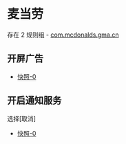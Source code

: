 # 麦当劳

存在 2 规则组 - [com.mcdonalds.gma.cn](/src/apps/com.mcdonalds.gma.cn.ts)

## 开屏广告

- [快照-0](https://i.gkd.li/import/12740193)

## 开启通知服务

选择[取消]

- [快照-0](https://i.gkd.li/import/import/13259242)
